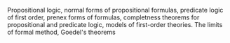 Propositional logic, normal forms of propositional formulas, predicate logic of first order, prenex forms of formulas, completness theorems for propositional and predicate logic, models of first-order theories. The limits of formal method, Goedel's theorems

